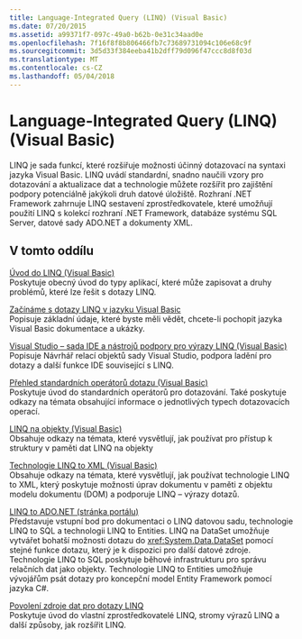 ```yaml
---
title: Language-Integrated Query (LINQ) (Visual Basic)
ms.date: 07/20/2015
ms.assetid: a99371f7-097c-49a0-b62b-0e31c34aad0e
ms.openlocfilehash: 7f16f8f8b806466fb7c73689731094c106e68c9f
ms.sourcegitcommit: 3d5d33f384eeba41b2dff79d096f47ccc8d8f03d
ms.translationtype: MT
ms.contentlocale: cs-CZ
ms.lasthandoff: 05/04/2018
---
```

# <a name="language-integrated-query-linq-visual-basic"></a>Language-Integrated Query (LINQ) (Visual Basic)
LINQ je sada funkcí, které rozšiřuje možnosti účinný dotazovací na syntaxi jazyka Visual Basic. LINQ uvádí standardní, snadno naučili vzory pro dotazování a aktualizace dat a technologie můžete rozšířit pro zajištění podpory potenciálně jakýkoli druh datové úložiště.  Rozhraní .NET Framework zahrnuje LINQ sestavení zprostředkovatele, které umožňují použití LINQ s kolekcí rozhraní .NET Framework, databáze systému SQL Server, datové sady ADO.NET a dokumenty XML.  
  
## <a name="in-this-section"></a>V tomto oddílu  
 [Úvod do LINQ (Visual Basic)](../../../../visual-basic/programming-guide/concepts/linq/introduction-to-linq.md)  
 Poskytuje obecný úvod do typy aplikací, které může zapisovat a druhy problémů, které lze řešit s dotazy LINQ.  
  
 [Začínáme s dotazy LINQ v jazyku Visual Basic](../../../../visual-basic/programming-guide/concepts/linq/getting-started-with-linq.md)  
 Popisuje základní údaje, které byste měli vědět, chcete-li pochopit jazyka Visual Basic dokumentace a ukázky.  
  
 [Visual Studio – sada IDE a nástrojů podpory pro výrazy LINQ (Visual Basic)](../../../../visual-basic/programming-guide/concepts/linq/visual-studio-ide-and-tools-support-for-linq.md)  
 Popisuje Návrhář relací objektů sady Visual Studio, podpora ladění pro dotazy a další funkce IDE související s LINQ.  
  
 [Přehled standardních operátorů dotazu (Visual Basic)](../../../../visual-basic/programming-guide/concepts/linq/standard-query-operators-overview.md)  
 Poskytuje úvod do standardních operátorů pro dotazování. Také poskytuje odkazy na témata obsahující informace o jednotlivých typech dotazovacích operací.  
  
 [LINQ na objekty (Visual Basic)](../../../../visual-basic/programming-guide/concepts/linq/linq-to-objects.md)  
 Obsahuje odkazy na témata, které vysvětlují, jak používat pro přístup k struktury v paměti dat LINQ na objekty  
  
 [Technologie LINQ to XML (Visual Basic)](../../../../visual-basic/programming-guide/concepts/linq/linq-to-xml.md)  
 Obsahuje odkazy na témata, které vysvětlují, jak používat technologie LINQ to XML, který poskytuje možnosti úprav dokumentu v paměti z objektu modelu dokumentu (DOM) a podporuje LINQ – výrazy dotazů.  
  
 [LINQ to ADO.NET (stránka portálu)](../../../../visual-basic/programming-guide/concepts/linq/linq-to-adonet-portal-page.md)  
 Představuje vstupní bod pro dokumentaci o LINQ datovou sadu, technologie LINQ to SQL a technologii LINQ to Entities. LINQ na DataSet umožňuje vytvářet bohatší možnosti dotazu do <xref:System.Data.DataSet> pomocí stejné funkce dotazu, který je k dispozici pro další datové zdroje. Technologie LINQ to SQL poskytuje běhové infrastrukturu pro správu relačních dat jako objekty. Technologie LINQ to Entities umožňuje vývojářům psát dotazy pro koncepční model Entity Framework pomocí jazyka C#.  
  
 [Povolení zdroje dat pro dotazy LINQ](../../../../visual-basic/programming-guide/concepts/linq/enabling-a-data-source-for-linq-querying.md)  
 Poskytuje úvod do vlastní zprostředkovatelé LINQ, stromy výrazů LINQ a další způsoby, jak rozšířit LINQ.
